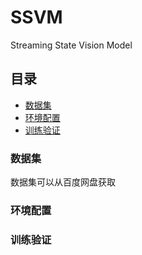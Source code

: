 # SSVM
Streaming State Vision Model

## 目录

- [数据集](#数据集)
- [环境配置](#环境配置)
- [训练验证](#训练验证)

### 数据集

数据集可以从百度网盘获取

### 环境配置


### 训练验证
